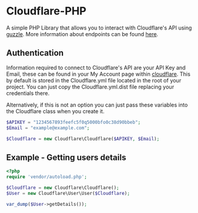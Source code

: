 # Cloudflare-PHP

A simple PHP Library that allows you to interact with Cloudflare's API using [guzzle](https://github.com/guzzle/guzzle).
More information about endpoints can be found [here](https://api.cloudflare.com).

## Authentication
Information required to connect to Cloudflare's API are your API Key and Email,
these can be found in your My Account page within [cloudflare](https://www.cloudflare.com/a/account/my-account).
This by default is stored in the Cloudflare.yml file  located in the root of
your project. You can just copy the Cloudflare.yml.dist file replacing your
credentials there.

Alternatively, if this is not an option you can just pass these variables into
the Cloudflare class when you create it.

```php
$APIKEY = "1234567893feefc5f0q5000bfo0c38d90bbeb";
$Email = "example@example.com";

$Cloudflare = new Cloudflare\Cloudflare($APIKEY, $Email);
```
## Example - Getting users details
```php
<?php
require 'vendor/autoload.php';

$Cloudflare = new Cloudflare\Cloudflare();
$User = new Cloudflare\User\User($Cloudflare);

var_dump($User->getDetails());
```